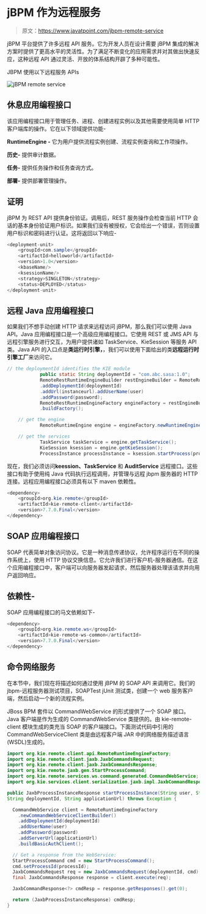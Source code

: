 # jBPM 作为远程服务

> 原文：<https://www.javatpoint.com/jbpm-remote-service>

jBPM 平台提供了许多远程 API 服务。它为开发人员在设计需要 jBPM 集成的解决方案时提供了更高水平的灵活性。为了满足不断变化的应用需求并对其做出快速反应，这种远程 API 通过灵活、开放的体系结构开辟了多种可能性。

JBPM 使用以下远程服务 APIs

![jBPM remote service](img/8f9bd260b1540a7437893fd2f1582d28.png)

## 休息应用编程接口

该应用编程接口用于管理任务、进程、创建进程实例以及其他需要使用简单 HTTP 客户端库的操作。它在以下领域提供功能-

**RuntimeEngine -** 它为用户提供流程实例创建、流程实例查询和工作项操作。

**历史-** 提供审计数据。

**任务-** 提供任务操作和任务查询方式。

**部署-** 提供部署管理操作。

## 证明

jBPM 为 REST API 提供身份验证。调用后，REST 服务操作会检查当前 HTTP 会话的基本身份验证用户标识。如果我们没有被授权，它会给出一个错误，否则设置用户标识和密码进行认证。这将返回以下响应-

```java
<deployment-unit>
	<groupId>com.sample</groupId>
	<artifactId>helloworld</artifactId>
	<version>1.0</version>
	<kbaseName/>
	<ksessionName/>
	<strategy>SINGLETON</strategy>
	<status>DEPLOYED</status>
</deployment-unit>

```

## 远程 Java 应用编程接口

如果我们不想手动创建 HTTP 请求来远程访问 jBPM，那么我们可以使用 Java API。Java 应用编程接口是一个高级应用编程接口。它使用 REST 或 JMS API 与远程引擎服务进行交互，为用户提供诸如 TaskService、KieSession 等服务 API 类。Java API 的入口点是**类运行时引擎，**，我们可以使用下面给出的类**远程运行时引擎工厂**来访问它。

```java
// the deploymentId identifies the KIE module
        	public static String deploymentId = "com.abc.sasa:1.0";
        	RemoteRestRuntimeEngineBuilder restEngineBuilder = RemoteRuntimeEngineFactory.newRestBuilder()
        	.addDeploymentId(deploymentId)
        	.addUrl(instanceurl).addUserName(user)
        	.addPassword(password);
        	RemoteRestRuntimeEngineFactory engineFactory = restEngineBuilder
        	.buildFactory();

    // get the engine
        	RemoteRuntimeEngine engine = engineFactory.newRuntimeEngine();

    // get the services
        	TaskService taskService = engine.getTaskService();
        	KieSession ksession = engine.getKieSession();
        	ProcessInstance processInstance = ksession.startProcess(processID);

```

现在，我们必须访问**keession、TaskService** 和 **AuditService** 远程接口。这些接口有助于使用纯 Java 代码执行远程调用，并管理与远程 jbpm 服务器的 HTTP 连接。远程应用编程接口必须具有以下 maven 依赖性。

```java
<dependency>
    <groupId>org.kie.remote</groupId>
    <artifactId>kie-remote-client</artifactId>
    <version>7.7.0.Final</version>
</dependency>

```

## SOAP 应用编程接口

SOAP 代表简单对象访问协议。它是一种消息传递协议，允许程序运行在不同的操作系统上，使用 HTTP 协议交换信息。它允许我们进行客户机-服务器通信。在这个应用编程接口中，客户端可以向服务器发起请求，然后服务器处理该请求并向用户返回响应。

## 依赖性-

SOAP 应用编程接口的马文依赖如下-

```java
<dependency>
    <groupId>org.kie.remote.ws</groupId>
    <artifactId>kie-remote-ws-common</artifactId>
    <version>7.7.0.Final</version>
</dependency>

```

## 命令网络服务

在本节中，我们现在将描述如何通过使用 jBPM 的 SOAP API 来调用它。我们的 jbpm-远程服务器测试项目，SOAPTest jUnit 测试类，创建一个 web 服务客户端，然后启动一个新的流程实例。

JBoss BPM 套件以 CommandWebService 的形式提供了一个 SOAP 接口。Java 客户端是作为生成的 CommandWebService 类提供的。由 kie-remote-client 模块生成的类充当 SOAP 的客户端接口。下面测试代码中引用的 CommandWebServiceClient 类是由远程客户端 JAR 中的网络服务描述语言(WSDL)生成的。

```java
import org.kie.remote.client.api.RemoteRuntimeEngineFactory;
import org.kie.remote.client.jaxb.JaxbCommandsRequest;
import org.kie.remote.client.jaxb.JaxbCommandsResponse;
import org.kie.remote.jaxb.gen.StartProcessCommand;
import org.kie.remote.services.ws.command.generated.CommandWebService;
import org.kie.services.client.serialization.jaxb.impl.JaxbCommandResponse;

public JaxbProcessInstanceResponse startProcessInstance(String user, String password, String processId, 
String deploymentId, String applicationUrl) throws Exception {

  CommandWebService client = RemoteRuntimeEngineFactory
    .newCommandWebServiceClientBuilder()
    .addDeploymentId(deploymentId)
    .addUserName(user)
    .addPassword(password)
    .addServerUrl(applicationUrl)
    .buildBasicAuthClient();

  // Get a response from the WebService:
  StartProcessCommand cmd = new StartProcessCommand();
  cmd.setProcessId(processId);
  JaxbCommandsRequest req = new JaxbCommandsRequest(deploymentId, cmd);
  final JaxbCommandsResponse response = client.execute(req);

  JaxbCommandResponse<?> cmdResp = response.getResponses().get(0);

  return (JaxbProcessInstanceResponse) cmdResp;
}

```